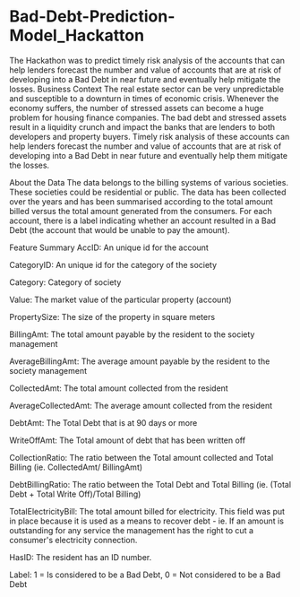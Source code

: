 # Bad-Debt-Prediction-Model_Hackatton
The Hackathon was to predict timely risk analysis of the accounts that can help lenders forecast the number and value of accounts that are at risk of developing into a Bad Debt in near future and eventually help mitigate the losses.
Business Context
The real estate sector can be very unpredictable and susceptible to a downturn in times of economic crisis. Whenever the economy suffers, the number of stressed assets can become a huge problem for housing finance companies. The bad debt and stressed assets result in a liquidity crunch and impact the banks that are lenders to both developers and property buyers. Timely risk analysis of these accounts can help lenders forecast the number and value of accounts that are at risk of developing into a Bad Debt in near future and eventually help them mitigate the losses.

About the Data
The data belongs to the billing systems of various societies. These societies could be residential or public. The data has been collected over the years and has been summarised according to the total amount billed versus the total amount generated from the consumers. For each account, there is a label indicating whether an account resulted in a Bad Debt (the account that would be unable to pay the amount).

Feature Summary
AccID: An unique id for the account

CategoryID: An unique id for the category of the society

Category: Category of society

Value: The market value of the particular property (account)

PropertySize: The size of the property in square meters

BillingAmt: The total amount payable by the resident to the society management

AverageBillingAmt: The average amount payable by the resident to the society management

CollectedAmt: The total amount collected from the resident

AverageCollectedAmt: The average amount collected from the resident

DebtAmt: The Total Debt that is at 90 days or more

WriteOffAmt: The Total amount of debt that has been written off

CollectionRatio: The ratio between the Total amount collected and Total Billing (ie. CollectedAmt/ BillingAmt)

DebtBillingRatio: The ratio between the Total Debt and Total Billing (ie. (Total Debt + Total Write Off)/Total Billing)

TotalElectricityBill: The total amount billed for electricity. This field was put in place because it is used as a means to recover debt - ie. If an amount is outstanding for any service the management has the right to cut a consumer's electricity connection.

HasID: The resident has an ID number.

Label: 1 = Is considered to be a Bad Debt, 0 = Not considered to be a Bad Debt
